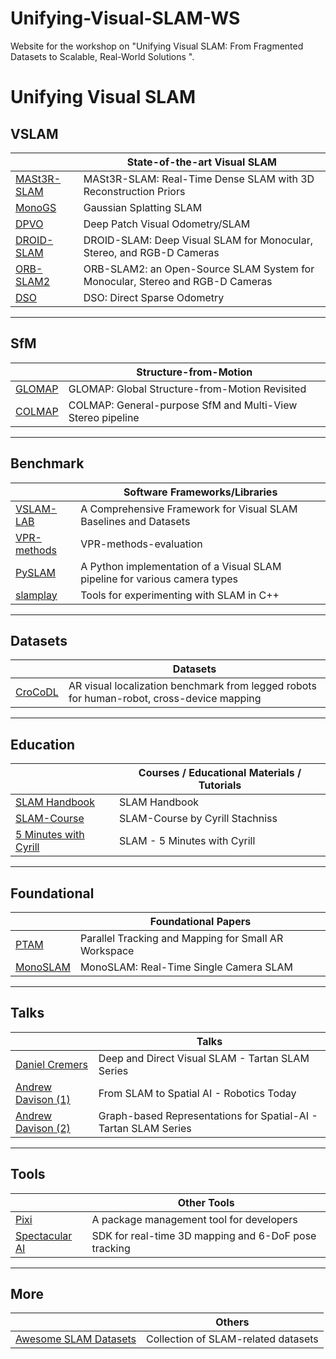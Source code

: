 # Unifying-Visual-SLAM-WS
Website for the workshop on "Unifying Visual SLAM: From Fragmented Datasets to Scalable, Real-World Solutions ".

# Unifying Visual SLAM

## VSLAM

| | State-of-the-art Visual SLAM |
|---|-----------------------------|
| [MASt3R-SLAM](https://edexheim.github.io/mast3r-slam/) | MASt3R-SLAM: Real-Time Dense SLAM with 3D Reconstruction Priors |
| [MonoGS](https://rmurai.co.uk/projects/GaussianSplattingSLAM/) | Gaussian Splatting SLAM |
| [DPVO](https://github.com/princeton-vl/DPVO) | Deep Patch Visual Odometry/SLAM |
| [DROID-SLAM](https://github.com/princeton-vl/DROID-SLAM) | DROID-SLAM: Deep Visual SLAM for Monocular, Stereo, and RGB-D Cameras |
| [ORB-SLAM2](https://github.com/raulmur/ORB_SLAM2) | ORB-SLAM2: an Open-Source SLAM System for Monocular, Stereo and RGB-D Cameras |
| [DSO](https://github.com/JakobEngel/dso) | DSO: Direct Sparse Odometry |

---

## SfM

| | Structure-from-Motion |
|---|----------------------|
| [GLOMAP](https://github.com/colmap/glomap) | GLOMAP: Global Structure-from-Motion Revisited |
| [COLMAP](https://github.com/colmap/colmap) | COLMAP: General-purpose SfM and Multi-View Stereo pipeline |

---

## Benchmark

| | Software Frameworks/Libraries |
|---|------------------------------|
| [VSLAM-LAB](https://github.com/alejandrofontan/VSLAM-LAB) | A Comprehensive Framework for Visual SLAM Baselines and Datasets |
| [VPR-methods](https://github.com/gmberton/VPR-methods-evaluation) | VPR-methods-evaluation |
| [PySLAM](https://github.com/luigifreda/pyslam) | A Python implementation of a Visual SLAM pipeline for various camera types |
| [slamplay](https://github.com/luigifreda/slamplay) | Tools for experimenting with SLAM in C++ |

---

## Datasets

| | Datasets |
|---|---------|
| [CroCoDL](https://zuriich.github.io/CroCoDL/) | AR visual localization benchmark from legged robots for human-robot, cross-device mapping |

---

## Education

| | Courses / Educational Materials / Tutorials |
|---|--------------------------------------------|
| [SLAM Handbook](https://github.com/SLAM-Handbook-contributors/slam-handbook-public-release) | SLAM Handbook |
| [SLAM-Course](https://www.youtube.com/watch?v=U6vr3iNrwRA&list=PLgnQpQtFTOGQrZ4O5QzbIHgl3b1JHimN_) | SLAM-Course by Cyrill Stachniss |
| [5 Minutes with Cyrill](https://www.youtube.com/watch?v=BuRCJ2fegcc) | SLAM - 5 Minutes with Cyrill |

---

## Foundational

| | Foundational Papers |
|---|--------------------|
| [PTAM](https://www.robots.ox.ac.uk/~gk/publications/KleinMurray2007ISMAR.pdf) | Parallel Tracking and Mapping for Small AR Workspace |
| [MonoSLAM](https://ieeexplore.ieee.org/stamp/stamp.jsp?arnumber=4160954) | MonoSLAM: Real-Time Single Camera SLAM |

---

## Talks

| | Talks |
|---|------|
| [Daniel Cremers](https://www.youtube.com/watch?v=s9yc9-d-Vc8) | Deep and Direct Visual SLAM - Tartan SLAM Series |
| [Andrew Davison (1)](https://www.youtube.com/watch?v=PQFfJnmK26A) | From SLAM to Spatial AI - Robotics Today |
| [Andrew Davison (2)](https://www.youtube.com/watch?v=svzQgfkrxZc) | Graph-based Representations for Spatial-AI - Tartan SLAM Series |

---

## Tools

| | Other Tools |
|---|-------------|
| [Pixi](https://pixi.sh/latest/) | A package management tool for developers |
| [Spectacular AI](https://spectacularai.github.io/docs/sdk/core.html) | SDK for real-time 3D mapping and 6-DoF pose tracking |

---

## More

| | Others |
|---|--------|
| [Awesome SLAM Datasets](https://github.com/youngguncho/awesome-slam-datasets) | Collection of SLAM-related datasets |

